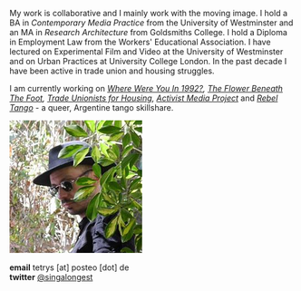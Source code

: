 My work is collaborative and I mainly work with the moving image. I hold a BA in _Contemporary Media Practice_ from the University of Westminster and an MA in _Research Architecture_ from Goldsmiths College. I hold a Diploma in Employment Law from the Workers' Educational Association. I have lectured on Experimental Film and Video at the University of Westminster and on Urban Practices at University College London. In the past decade I have been active in trade union and housing struggles. 

I am currently working on _[Where Were You In 1992?](http://1992.maydayrooms.org/), [The Flower Beneath The Foot](https://theflowerbeneaththefoot.com/), [Trade Unionists for Housing](https://twitter.com/tuforhousing), [Activist Media Project](https://amp.0x2620.org/)_ and _[Rebel Tango](http://thefieldnx.com/calendar/)_ - a queer, Argentine tango skillshare.
  
![](/images/rn.JPG) 

**email** tetrys [at] posteo [dot] de  
**twitter** [@singalongest](https://twitter.com/singalongest) 




     
      
       
        
         
         
